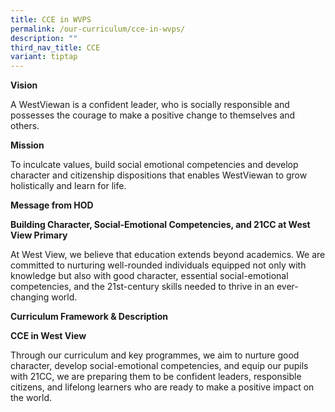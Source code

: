 ```yaml
---
title: CCE in WVPS
permalink: /our-curriculum/cce-in-wvps/
description: ""
third_nav_title: CCE
variant: tiptap
---
```

<p><strong>Vision</strong>
</p>
<p>A WestViewan is a confident leader, who is socially responsible and possesses
the courage to make a positive change to themselves and others.</p>
<p><strong>Mission</strong>
</p>
<p>To inculcate values, build social emotional competencies and develop character
and citizenship dispositions that enables WestViewan to grow holistically
and learn for life.</p>
<p><strong>Message from HOD</strong>
</p>
<p><strong>Building Character, Social-Emotional Competencies, and 21CC at West View Primary</strong>
</p>
<p>At West View, we believe that education extends beyond academics. We are
committed to nurturing well-rounded individuals equipped not only with
knowledge but also with good character, essential social-emotional competencies,
and the 21st-century skills needed to thrive in an ever-changing world.</p>
<p><strong>Curriculum Framework &amp; Description</strong>
</p>
<p><strong>CCE in West View</strong>
</p>
<p>Through our curriculum and key programmes, we aim to nurture good character,
develop social-emotional competencies, and equip our pupils with 21CC,
we are preparing them to be confident leaders, responsible citizens, and
lifelong learners who are ready to make a positive impact on the world.</p>